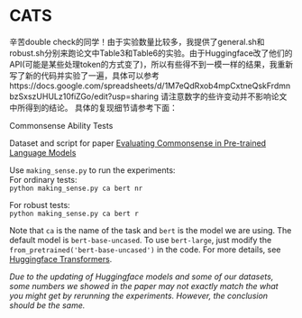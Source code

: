 # CATS
辛苦double check的同学！由于实验数量比较多，我提供了general.sh和robust.sh分别来跑论文中Table3和Table6的实验。由于Huggingface改了他们的API(可能是某些处理token的方式变了)，所以有些得不到一模一样的结果，我重新写了新的代码并实验了一遍，具体可以参考https://docs.google.com/spreadsheets/d/1M7eQdRxob4mpCxtneQskFrdmnbzSxszUHULz10fiZGo/edit?usp=sharing
请注意数字的些许变动并不影响论文中所得到的结论。
具体的复现细节请参考下面：

Commonsense Ability Tests

Dataset and script for paper [Evaluating Commonsense in Pre-trained Language Models](https://arxiv.org/abs/1911.11931)

Use `making_sense.py` to run the experiments:\
For ordinary tests:\
`python making_sense.py ca bert nr` 

For robust tests:\
`python making_sense.py ca bert r`

Note that `ca` is the name of the task and `bert` is the model we are using. The default model is `bert-base-uncased`. To use `bert-large`, just modify the `from_pretrained('bert-base-uncased')` in the code. For more details, see [Huggingface Transformers](https://huggingface.co/transformers/index.html).

*Due to the updating of Huggingface models and some of our datasets, some numbers we showed in the paper may not exactly match the what you might get by rerunning the experiments. However, the conclusion should be the same.*   
